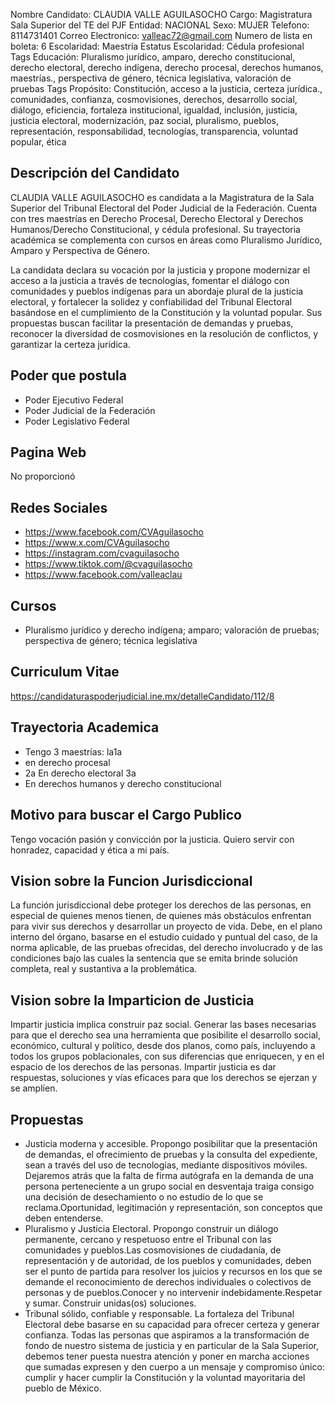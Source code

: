 Nombre Candidato: CLAUDIA VALLE AGUILASOCHO
Cargo: Magistratura Sala Superior del TE del PJF
Entidad: NACIONAL
Sexo: MUJER
Telefono: 8114731401
Correo Electronico: valleac72@gmail.com
Numero de lista en boleta: 6
Escolaridad: Maestría
Estatus Escolaridad: Cédula profesional
Tags Educación: Pluralismo jurídico, amparo, derecho constitucional, derecho electoral, derecho indígena, derecho procesal, derechos humanos, maestrías., perspectiva de género, técnica legislativa, valoración de pruebas
Tags Propósito: Constitución, acceso a la justicia, certeza jurídica., comunidades, confianza, cosmovisiones, derechos, desarrollo social, diálogo, eficiencia, fortaleza institucional, igualdad, inclusión, justicia, justicia electoral, modernización, paz social, pluralismo, pueblos, representación, responsabilidad, tecnologías, transparencia, voluntad popular, ética


## Descripción del Candidato 

CLAUDIA VALLE AGUILASOCHO es candidata a la Magistratura de la Sala Superior del Tribunal Electoral del Poder Judicial de la Federación. Cuenta con tres maestrías en Derecho Procesal, Derecho Electoral y Derechos Humanos/Derecho Constitucional, y cédula profesional. Su trayectoria académica se complementa con cursos en áreas como Pluralismo Jurídico, Amparo y Perspectiva de Género.

La candidata declara su vocación por la justicia y propone modernizar el acceso a la justicia a través de tecnologías, fomentar el diálogo con comunidades y pueblos indígenas para un abordaje plural de la justicia electoral, y fortalecer la solidez y confiabilidad del Tribunal Electoral basándose en el cumplimiento de la Constitución y la voluntad popular. Sus propuestas buscan facilitar la presentación de demandas y pruebas, reconocer la diversidad de cosmovisiones en la resolución de conflictos, y garantizar la certeza jurídica.


## Poder que postula

- Poder Ejecutivo Federal
- Poder Judicial de la Federación
- Poder Legislativo Federal


## Pagina Web

No proporcionó


## Redes Sociales

- https://www.facebook.com/CVAguilasocho
- https://www.x.com/CVAguilasocho
- https://instagram.com/cvaguilasocho
- https://www.tiktok.com/@cvaguilasocho
- https://www.facebook.com/valleaclau


## Cursos

- Pluralismo jurídico y derecho indígena; amparo; valoración de pruebas; perspectiva de género; técnica legislativa


## Curriculum Vitae

https://candidaturaspoderjudicial.ine.mx/detalleCandidato/112/8


## Trayectoria Academica

- Tengo 3 maestrías: la1a
- en derecho procesal
- 2a En derecho electoral 3a
- En derechos humanos y derecho constitucional


## Motivo para buscar el Cargo Publico

Tengo vocación pasión y convicción por la justicia. Quiero servir con honradez, capacidad y ética a mi país.


## Vision sobre la Funcion Jurisdiccional

La función jurisdiccional debe proteger los derechos de las personas, en especial de quienes menos tienen, de quienes más obstáculos enfrentan para vivir sus derechos y desarrollar un proyecto de vida. Debe, en el plano interno del órgano, basarse en el estudio cuidado y puntual del caso, de la norma aplicable, de las pruebas ofrecidas, del derecho involucrado y de las condiciones bajo las cuales la sentencia que se emita brinde solución completa, real y sustantiva a la problemática.


## Vision sobre la Imparticion de Justicia

Impartir justicia implica construir paz social. Generar las bases necesarias para que el derecho sea una herramienta que posibilite el desarrollo social, económico, cultural y político, desde dos planos, como país, incluyendo a todos los grupos poblacionales, con sus diferencias que enriquecen, y en el espacio de los derechos de las personas. Impartir justicia es dar respuestas, soluciones y vías eficaces para que los derechos se ejerzan y se amplíen.


## Propuestas

- Justicia moderna y accesible. Propongo posibilitar que la presentación de demandas, el ofrecimiento de pruebas y la consulta del expediente, sean a través del uso de tecnologías, mediante dispositivos móviles. Dejaremos atrás que la falta de firma autógrafa en la demanda de una persona perteneciente a un grupo social en desventaja traiga consigo una decisión de desechamiento o no estudio de lo que se reclama.Oportunidad, legitimación y representación, son conceptos que deben entenderse.
- Pluralismo y Justicia Electoral. Propongo construir un diálogo permanente, cercano y respetuoso entre el Tribunal con las comunidades y pueblos.Las cosmovisiones de ciudadanía, de representación y de autoridad, de los pueblos y comunidades, deben ser el punto de partida para resolver los juicios y recursos en los que se demande el reconocimiento de derechos individuales o colectivos de personas y de pueblos.Conocer y no intervenir indebidamente.Respetar y sumar. Construir unidas(os) soluciones.
- Tribunal sólido, confiable y responsable. La fortaleza del Tribunal Electoral debe basarse en su capacidad para ofrecer certeza y generar confianza. Todas las personas que aspiramos a la transformación de fondo de nuestro sistema de justicia y en particular de la Sala Superior, debemos tener puesta nuestra atención y poner en marcha acciones que sumadas expresen y den cuerpo a un mensaje y compromiso único: cumplir y hacer cumplir la Constitución y la voluntad mayoritaria del pueblo de México.

